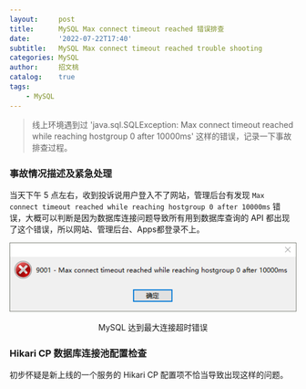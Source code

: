 ```yaml
---
layout:     post
title:      MySQL Max connect timeout reached 错误排查
date:       '2022-07-22T17:40'
subtitle:   MySQL Max connect timeout reached trouble shooting
categories: MySQL
author:     招文桃
catalog:    true
tags:
    - MySQL
---
```


> 线上环境遇到过 'java.sql.SQLException: Max connect timeout reached while reaching hostgroup 0 after 10000ms' 这样的错误，记录一下事故排查过程。

### 事故情况描述及紧急处理

当天下午 5 点左右，收到投诉说用户登入不了网站，管理后台有发现 `Max connect timeout reached while reaching hostgroup 0 after 10000ms` 错误，大概可以判断是因为数据库连接问题导致所有用到数据库查询的 API 都出现了这个错误，所以网站、管理后台、Apps都登录不上。

![MySQL-max-connect-timeout-error](/img/mysql-max-connect-timeout-2022-07-22_17-38-55.png)
<p align="center">MySQL 达到最大连接超时错误</p>

### Hikari CP 数据库连接池配置检查

初步怀疑是新上线的一个服务的 Hikari CP 配置项不恰当导致出现这样的问题。
